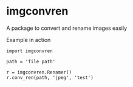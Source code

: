 # imgconvren
A package to convert and rename images easily

Example in action
```
import imgconvren

path = 'file path'

r = imgconvren.Renamer()
r.conv_ren(path, 'jpeg', 'test')
```
